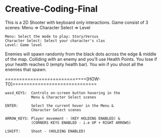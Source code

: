 # Creative-Coding-Final   
This is a 2D Shooter with keyboard only interactions. Game consist of 3 scenes: Menu => Character Select => Level

    Menu: Select the mode to play: Story/Versus
    Character Select: Select your character's clas
    Level: Game level

Enemies will spawn randomly from the black dots across the edge & middle of the map. Colliding with an enemy and you'll use Health Points. You lose if your health reaches 0 (empty health bar). You win if you shoot all the enemies that spawn. 
   
   =============================[HOW-TO]==============================
   
    wasd_KEYS:  Controls on-screen button hovering in the
                Menu & Character Select scenes

    ENTER:      Select the current hover in the Menu &
                CHaracter Select scenes

    ARROW_KEYS: Player movement - (KEY HOLDING ENABLED) &
                (CORNERS KEYS ENABLED - i.e UP + RIGHT ARROWS)

    LSHIFT:     Shoot - (HOLDING ENABLED)